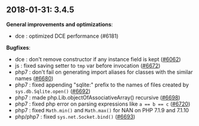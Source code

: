
## 2018-01-31: 3.4.5

__General improvements and optimizations__:

* dce : optimized DCE performance (#6181)

__Bugfixes__:

* dce : don't remove constructor if any instance field is kept ([#6062](https://github.com/HaxeFoundation/haxe/issues/6062))
* js : fixed saving setter to `tmp` var before invocation ([#6672](https://github.com/HaxeFoundation/haxe/issues/6672))
* php7 : don't fail on generating import aliases for classes with the similar names ([#6680](https://github.com/HaxeFoundation/haxe/issues/6680))
* php7 : fixed appending "sqlite:" prefix to the names of files created by `sys.db.Sqlite.open()` ([#6692](https://github.com/HaxeFoundation/haxe/issues/6692))
* php7 : made php.Lib.objectOfAssociativeArray() recursive ([#6698](https://github.com/HaxeFoundation/haxe/issues/6698))
* php7 : fixed php error on parsing expressions like `a == b == c` ([#6720](https://github.com/HaxeFoundation/haxe/issues/6720))
* php7 : fixed `Math.min()` and `Math.max()` for NAN on PHP 7.1.9 and 7.1.10
* php/php7 : fixed `sys.net.Socket.bind()` ([#6693](https://github.com/HaxeFoundation/haxe/issues/6693))